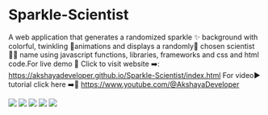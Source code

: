 # Sparkle-Scientist
A web application that generates a randomized sparkle ✨ background with colorful, twinkling 🌌animations and displays a randomly🧩 chosen scientist👨‍🔬 name using javascript functions, libraries, frameworks and css and html code.For live demo 🍰 Click to visit website ➡️: https://akshayadeveloper.github.io/Sparkle-Scientist/index.html For video▶️ tutorial click here ➡️🥞 https://www.youtube.com/@AkshayaDeveloper
<br><p></p>
<img src="https://github.com/Akshayadeveloper/Sparkle-Scientist/blob/main/IMG_20240117_145244.jpg">
<img src="https://github.com/Akshayadeveloper/Sparkle-Scientist/blob/main/IMG_20240117_145254.jpg">
<img src="https://github.com/Akshayadeveloper/Sparkle-Scientist/blob/main/IMG_20240117_145333.jpg">
<img src="https://github.com/Akshayadeveloper/Sparkle-Scientist/blob/main/IMG_20240117_145236.jpg">
<img src="https://github.com/Akshayadeveloper/Sparkle-Scientist/blob/main/IMG_20240117_145308.jpg">

